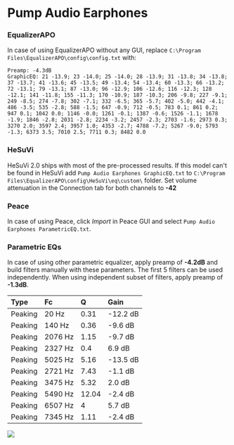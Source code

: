 # Pump Audio Earphones

### EqualizerAPO
In case of using EqualizerAPO without any GUI, replace `C:\Program Files\EqualizerAPO\config\config.txt`
with:
```
Preamp: -4.3dB
GraphicEQ: 21 -13.9; 23 -14.0; 25 -14.0; 28 -13.9; 31 -13.8; 34 -13.8; 37 -13.7; 41 -13.6; 45 -13.5; 49 -13.4; 54 -13.4; 60 -13.3; 66 -13.2; 72 -13.1; 79 -13.1; 87 -13.0; 96 -12.9; 106 -12.6; 116 -12.3; 128 -12.1; 141 -11.8; 155 -11.3; 170 -10.9; 187 -10.3; 206 -9.8; 227 -9.1; 249 -8.5; 274 -7.8; 302 -7.1; 332 -6.5; 365 -5.7; 402 -5.0; 442 -4.1; 486 -3.5; 535 -2.8; 588 -1.5; 647 -0.9; 712 -0.5; 783 0.1; 861 0.2; 947 0.1; 1042 0.0; 1146 -0.0; 1261 -0.1; 1387 -0.6; 1526 -1.1; 1678 -1.9; 1846 -2.8; 2031 -2.8; 2234 -3.2; 2457 -2.3; 2703 -1.6; 2973 0.3; 3270 2.0; 3597 2.4; 3957 1.0; 4353 -2.7; 4788 -7.2; 5267 -9.0; 5793 -1.3; 6373 3.5; 7010 2.5; 7711 0.3; 8482 0.0
```

### HeSuVi
HeSuVi 2.0 ships with most of the pre-processed results. If this model can't be found in HeSuVi add
`Pump Audio Earphones GraphicEQ.txt` to `C:\Program Files\EqualizerAPO\config\HeSuVi\eq\custom\` folder.
Set volume attenuation in the Connection tab for both channels to **-42**

### Peace
In case of using Peace, click *Import* in Peace GUI and select `Pump Audio Earphones ParametricEQ.txt`.

### Parametric EQs
In case of using other parametric equalizer, apply preamp of **-4.2dB** and build filters manually
with these parameters. The first 5 filters can be used independently.
When using independent subset of filters, apply preamp of **-1.3dB**.

| Type    | Fc      |     Q | Gain     |
|:--------|:--------|:------|:---------|
| Peaking | 20 Hz   |  0.31 | -12.2 dB |
| Peaking | 140 Hz  |  0.36 | -9.6 dB  |
| Peaking | 2076 Hz |  1.15 | -9.7 dB  |
| Peaking | 2327 Hz |  0.4  | 6.9 dB   |
| Peaking | 5025 Hz |  5.16 | -13.5 dB |
| Peaking | 2721 Hz |  7.43 | -1.1 dB  |
| Peaking | 3475 Hz |  5.32 | 2.0 dB   |
| Peaking | 5490 Hz | 12.04 | -2.4 dB  |
| Peaking | 6507 Hz |  4    | 5.7 dB   |
| Peaking | 7345 Hz |  1.11 | -2.4 dB  |

![](https://raw.githubusercontent.com/jaakkopasanen/AutoEq/master/results/innerfidelity/sbaf-serious/Pump%20Audio%20Earphones/Pump%20Audio%20Earphones.png)